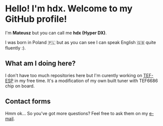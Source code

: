 # Hello! I'm hdx. Welcome to my GitHub profile!
I'm **Mateusz** but you can call me **hdx (Hyper DX)**.

I was born in Poland 🇵🇱 but as you can see I can speak English 🇬🇧 quite fluently :).

## What am I doing here?
I don't have too much repositories here but I'm curently working on [TEF-ESP](https://github.com/HyperDX/TEF_ESP) in my free time.
It's a modification of my own built tuner with TEF6686 chip on board.

## Contact forms
Hmm ok... So you've got more questions? Feel free to ask them on my [e-mail](mailto:crafter321yt@gmail.com).
